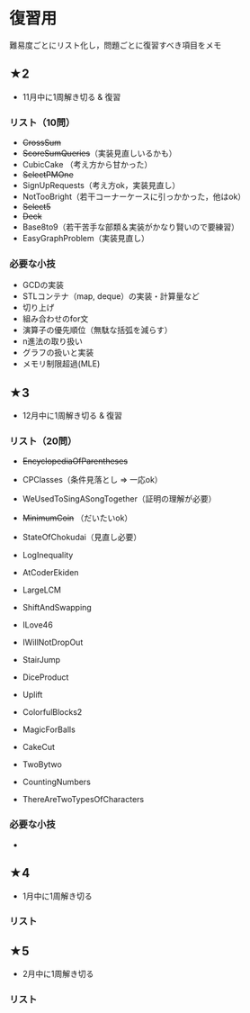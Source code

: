 # 復習用

難易度ごとにリスト化し，問題ごとに復習すべき項目をメモ

## ★2
- 11月中に1周解き切る & 復習

### リスト（10問）
- ~~CrossSum~~
- ~~ScoreSumQueries~~（実装見直しいるかも）
- CubicCake （考え方から甘かった） 
- ~~SelectPMOne~~
- SignUpRequests（考え方ok，実装見直し）
- NotTooBright（若干コーナーケースに引っかかった，他はok）
- ~~Select5~~
- ~~Deck~~
- Base8to9（若干苦手な部類＆実装がかなり賢いので要練習）
- EasyGraphProblem（実装見直し）

### 必要な小技
- GCDの実装
- STLコンテナ（map, deque）の実装・計算量など
- 切り上げ
- 組み合わせのfor文
- 演算子の優先順位（無駄な括弧を減らす）
- n進法の取り扱い
- グラフの扱いと実装
- メモリ制限超過(MLE)

## ★3
- 12月中に1周解き切る & 復習

### リスト（20問）
- ~~EncyclopediaOfParentheses~~
- CPClasses（条件見落とし ⇒ 一応ok）
- WeUsedToSingASongTogether（証明の理解が必要）
- ~~MinimumCoin~~ （だいたいok）
- StateOfChokudai（見直し必要）

- LogInequality
- AtCoderEkiden
- LargeLCM
- ShiftAndSwapping
- ILove46
- IWillNotDropOut
- StairJump
- DiceProduct
- Uplift
- ColorfulBlocks2

- MagicForBalls
- CakeCut
- TwoBytwo
- CountingNumbers
- ThereAreTwoTypesOfCharacters

### 必要な小技
- 

## ★4
- 1月中に1周解き切る

### リスト

## ★5
- 2月中に1周解き切る

### リスト

